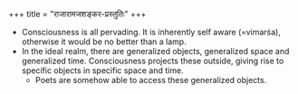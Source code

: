 +++
title = "राजारामजशङ्कर-प्रस्तुतिः"
+++

- Consciousness is all pervading. It is inherently self aware (=vimarśa), otherwise it would be no better than a lamp. 
- In the ideal realm, there are generalized objects, generalized space and generalized time. Consciousness projects these outside, giving rise to specific objects in specific space and time.
  - Poets are somehow able to access these generalized objects.

